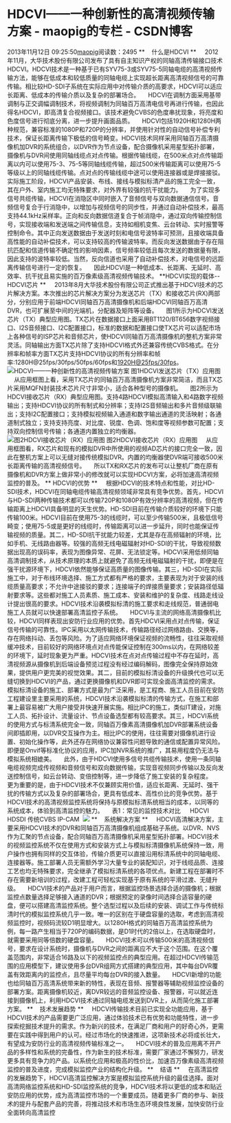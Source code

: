 # HDCVI——一种创新性的高清视频传输方案 - maopig的专栏 - CSDN博客
2013年11月12日 09:25:50[maopig](https://me.csdn.net/maopig)阅读数：2495
**    什么是HDCVI **
    2012年11月，大华技术股份有限公司发布了具有自主知识产权的同轴高清传输接口技术HDCVI。HDCVI技术是一种基于已有SYV75-3或SYV75-5同轴电缆的高清视频传输方法，能够在低成本和较低质量的同轴电缆上实现超长距离高清视频信号的可靠传输。相比较HD-SDI子系统在实际应用中对传输介质的高要求，HDCVI可以适应长距离、低成本的传输介质以及复杂的部署场合。
    HDCVI在调制方面采用基带调制与正交调幅调制技术，将视频调制为同轴百万高清电信号再进行传输，也因此得名HDCVI，即高清复合视频接口。该技术避免CVBS的色度串扰现象，将亮度和色度信号进行彻底分离，进一步提升画面品质。
    HDCVI包括1920H和1280H两种规范，兼容标准的1080P和720P的分辨率，并使用针对性的自动信号补偿专利技术，保证长距离传输下极低的信号畸变。HDCVI技术同样采用同轴百万高清摄像机加DVR的系统组合，以DVR作为节点设备，配合摄像机采用星型拓扑部署，摄像机与DVR间使用同轴线缆点对点传输。根据传输线缆，在500米点对点传输距离以内可以使用75-3、75-5等同轴线缆传输，超过500米传输距离可以使用75-5等级以上的同轴线缆传输。点对点的传输线缆中途可以使用连接器或是焊接接驳。实际施工阶段，HDCVI产品安装、布线、接线与模拟标清产品的施工完全一致，其在户外、室内施工均无特殊要求，对外界有较强的抗干扰能力。
    为了实现多信号共缆传输，HDCVI在消隐区中同时嵌入了音频信号与双向数据通信信号。音频信号复合于行消隐中，以增加与视频信号的同步性，并通过自动补偿技术，最高支持44.1kHz采样率。正向和反向数据信道复合于帧消隐中，通过双向传输控制信号，实现接收端和发送端之间传输信息，支持如相机变焦、云台转动、实时报警等控制命令。其中正向发送数据由于发送时刻和电信号波特率可预测，且接收端具备高性能的自动补偿技术，可以支持较高的传输波特率。而反向发送数据由于存在阻抗匹配和信道传输不确定性的影响因素，信号频率较低且每次发送的数据量有限，因此支持的波特率较低。当然，反向信道也采用了自动补偿技术，对电信号的远距离传输信号进行一定的恢复。
    因此HDCVI是一种低成本、长距离、无延时、高效率、抗干扰且易实施的百万像素级高清视频传输技术。 
**HDCVI实现的载体--HDCVI芯片 **
    2013年8月大华技术股份有限公司正式推出基于HDCVI技术的芯片解决方案。本次推出的芯片解决方案分为发送芯片（TX）和接收芯片(RX)两部分，分别应用于前端HDCVI同轴百万高清摄像机和后端HDCVI同轴百万高清DVR，也可扩展至中间的光端机，分配器及矩阵等设备。
    图1所示为HDCVI发送芯片（TX）典型应用图。TX芯片在数据接口上面采用BT1120/BT656数字视频接口、I2S音频接口、I2C配置接口，标准的数据和配置接口使TX芯片可以适配市场上各种信号的ISP芯片和音频芯片，使HDCVI同轴百万高清摄像机的整机方案非常灵活。同轴输出方面TX芯片除了支持HDCVI格式外还兼容传统CVBS格式。在分辨率和帧率方面TX芯片支持HDCVI协议的所有分辨率和帧率:1280H@25fps/30fps/50fps/60fps和[1920H@25fps/30fps](mailto:1920H@25fps/30fps)。
![HDCVI——一种创新性的高清视频传输方案](http://img01.hc360.com/security/201310/201310121201115702.jpg)
图1HDCVI发送芯片（TX）应用图
    从应用框图上看，采用TX芯片的同轴百万高清摄像机方案非常简洁，而且TX芯片采用MQFN封装技术芯片尺寸非常小，适合各种型号的摄像机。 
    图2所示为HDCVI接收芯片（RX）典型应用图。支持4路HDCVI模拟高清输入和4路数字视频输出；支持HDCVI协议的所有制式和分辨率；支持I2S音频输出和多片音频级联输出；支持I2C配置接口；支持模拟视频输入通道和数字输出通道的灵活映射；各通道制式独立；支持支持亮度、对比度、锐度、色调、饱和度等视频参数可配置；支持双向控制信号传输；各通道内置独立的均衡器。
![图2HDCVI接收芯片（RX）应用图](http://img03.hc360.com/security/201310/201310121201376249.jpg)
图2HDCVI接收芯片（RX）应用图
    从应用框图看，RX芯片和现有的模拟DVR中所使用的视频AD芯片的接口完全一致，因此在整机方案上可以无缝对接传统模拟DVR。内置的均衡器使DVR端可接收500米长距离传输的高清视频信号。
    所以TX和RX芯片的发布可以让整机厂商在原有摄像机和DVR方案上做非常小的修改就可以实现HDCVI方案，必将加速高清视频监控的普及。 
** HDCVI的优势 **
    根据HDCVI的技术特点和性能，对比HD-SDI技术，HDCVI在同轴电缆传输高清视频领域非常具有竞争优势。首先，HDCVI与HD-SDI两种传输技术都可以传输720P和1080P有效分辨率的高清视频，但在传输距离上HDCVI具备明显的天生优势。HD-SDI目前在传输介质较好的环境下只能传输100米。HDCVI目前在使用75-3的线缆时，可以至少传输500米，且极低信号畸变；使用75-5或是更好的线缆时，传输距离可以进一步延升，同时也能保证传输视频的质量。其二，HD-SDI抗干扰能力较差，尤其是存在高频辐射的环境，比如手机、无线路由器等。较强的高频无线电磁辐射对HD-SDI的干扰，导致视频数据出现高的误码率，表现为图像异常、花屏、无法锁定等。HDCVI采用低频同轴高清调制技术，从技术原理的本质上就避免了高频无线电磁辐射的干扰，即便是在强干扰源环境下，HDCVI依然能够保证高质量的图像传输。其三，HD-SDI在实际施工中，对于布线环境选择、施工方式都有严格的要求，主要表现为对于安装的线缆质量高要求；不允许中途接驳的要求；连接端子的焊接质量要求；安装路径低辐射要求等。这些都对施工人员素质、施工成本、安装和维护的复杂度、线路走线设计提出很高的要求。HDCVI技术沿袭模拟标清的施工要求和走线规范，普通弱电施工人员就可以快速部署高清监控子系统。
    HDCVI与主流的网络高清摄像机比较，HDCVI同样表现出安防行业应用的优势。首先HDCVI采用点对点传输，保证信号传输的可靠性。IPC采用以太网传输技术，传输路径经过网络路由、交换等，存在网络抖动、丢包等风险。为了适应网络环境保证视频的流畅性，往往采取视频缓冲技术，目前较好的网络环境点对点传能保证控制在300ms以内，在网络较差的环境下，延时现象更为严重。HDCVI技术在点对点传输过程中不存在延时，高清视频源从摄像机到后端设备预览过程没有经过编码解码，图像完全保持原始效果，提供用户更完美的视觉效果。其二，目前的模拟标清设备的升级换代也可以无缝切换到HDCVI的产品，通过更换摄像机和DVR即可实现全面高清监控的需求。模拟标清设备的施工、部署方式是最为广泛采用，是工程商、施工人员目前在安防工程建设里主要采用的系统，HDCVI技术沿袭模拟标清的传输方式，在施工和部署上最容易被广大用户接受并快速开展实施。相比IPC的施工，类似IT建设，对施工人员、拓扑设计、流量设计、节点设备选型都有较高要求。其三，HDCVI系统的使用方式与标清系统完全一致，同轴百万像素高清摄像机加DVR部署系统设备间即插即用，以DVR交互操作为主。相比IPC的使用，往往需要对摄像机进行设置、初始化操作等，此外还存在网络协议兼容性问题导致的通信或配置异常风险。即便是Onvif等标准化协议的应用，IPC加NVR系统的推广，其易用程度仍无法与模拟系统相媲美。
    此外，由于HDCVI使用多信号共缆传输技术，使用一条同轴电缆视频完成传视频和音频信号和双向数据传输，实现音视频同步传输以及反向发送控制信号，如云台转动、变倍控制等，进一步降低了施工安装的复杂程度。
    更为重要的是，由于HDCVI技术不仅兼顾实用价值，适应长距离、无延时、强干扰的传输方式以及复杂的部署场合，更具有低成本、高性价比的竞争优势。基于HDCVI技术的高清视频监控系统将保持与原模拟标清系统相当的成本，以同等的系统成本，体验到高清监控的魅力。
    表1：常见的监控技术对比 　 HDCVI HDSDI 传统CVBS IP-CAM 
![](http://www.eeworld.com.cn/uploadfile/afdz/uploadfile/201310/20131012084712356.jpg)
**    系统解决方案 **
    HDCVI高清解决方案，主要采用HDCVI技术的DVR和同轴百万高清摄像机组成基础子系统。以DVR、NVS作为汇聚的节点设备，配合同轴百万高清摄像机采用星型拓扑部署。HDCVI技术的视频监控系统不仅在使用方式和安装方式上与模拟标清摄像机系统保持一致，用户操作也拥有同样的交互体验，传输介质更可以直接沿用标清系统中的同轴电缆、连接器等。施工部署人员无需额外学习大量专业的装配知识，对于线缆品质、连接工艺也均无特殊要求，完全继承了模拟标清系统的各项优点。新建工程在部署时不存在需要新培训的过程，改建工程可轻松实现基于原有系统的平滑过渡、无缝升级。
    HDCVI技术的产品对于用户而言，根据监控场景选择合适的摄像机；根据监控点数量选择足够接入通道的DVR；根据预定的录像时间选择合适容量的硬盘，便可以搭建高清监控系统。整个选型过程以及后续的安装、调试工作与传统标清时代的模拟监控系统几乎一致。唯一的区别在于硬盘容量的选取，考虑到高清视频监控时，视频码流较D1明显增大。以1280H格式的同轴百万高清监控系统为例，每一路产生相当于720P的编码数据，是D1时代的2倍以上，在选取硬盘时，就需要采用同等倍数的硬盘容量。
    HDCVI技术可以传输500米的高清视频信号，要求在设计系统时，摄像机与DVR之间的距离应不大于这个范围。在这个覆盖范围内，非常适合16路及以下的视频监控点的典型应用。在超过HDCVI传输范围的应用模型下，建议使用多台DVR组网方式搭建的典型应用，其中每台DVR覆盖有效距离内的监控点，且尽量平均每台DVR的接入数量。
    HDCVI新增的功能也给同轴百万高清系统带来新的特性，表现在音频、报警器等辅助视频监控设备的部署方案。距离摄像机较近，离DVR较远的音频监控设备、报警器，可以就近连接到摄像机上，利用HDCVI技术通过同轴电缆发送到DVR上，从而简化施工部署方案。
**    技术发展趋势 **
    HDCVI传输技术目前已实现全功能应用，基于HDCVI技术的产品需要更广泛应用，通过体验技术已有优势和功能特性，进一步探索挖掘技术提升的需求。作为新兴的技术，在满足厂商和用户的好奇心外，更需要在实践中得到用户的认可。经过市场化的快速推进，这项新技术必将成长壮大，有望成为安防行业的高清视频传输标准之一。
    HDCVI技术的普及应用离不开产品的多样性和系统的完备性，作为新生的技术标准，需要厂家通过不懈努力，研发更多具有竞争力的产品。以系统化应用和极高的性价比，加速百万像素级高清视频监控的普及进度，完成模拟监控产业的结构化升级。
**    结语 **
    在高清监控的发展趋势下，HDCVI高清监控解决方案是模拟监控系统升级的最佳选择。面对高清网络监控系统和HD-SDI监控系统的竞争，HDCVI技术将以更低的成本和贴近安防应用的优势，成为高清监控市场的一个重要成员。随着更多厂商的参与、新技术的提升与配套产品的完善，将推动技术和市场生态环境良性发展，加快安防行业全面转向高清监控
